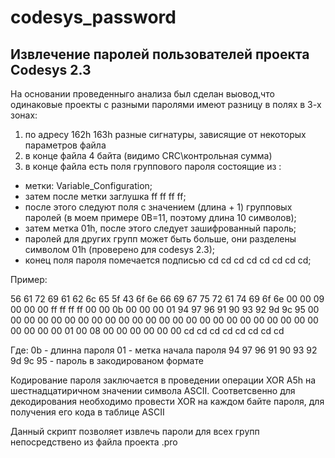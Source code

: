 # codesys_password
## Извлечение паролей пользователей проекта Codesys 2.3

На основании проведенныго анализа был сделан выовод,что
одинаковые проекты с разными паролями имеют разницу в полях в 3-х зонах:
1. по адресу 162h 163h разные сигнатуры, зависящие от некоторых параметров файла
2. в конце файла 4 байта (видимо CRC\контрольная сумма)
3. в конце файла есть поля группового пароля состоящие из :
  - метки: Variable_Configuration;
  - затем после метки заглушка ff ff ff ff;
  - после этого следуют поля с значением (длина + 1) групповых паролей (в моем примере 0B=11, поэтому длина 10 символов);
  - затем метка 01h, после этого следует зашифрованный пароль;
  - паролей для других групп может быть больше, они разделены символом 01h (проверено для codesys 2.3);
  - конец поля пароля помечается подписью cd cd cd cd cd cd cd cd;

Пример:

56 61 72 69 61 62 6c 65 5f 43 6f 6e 66 69 67 75
72 61 74 69 6f 6e 00 00 09 00 00 00 ff ff ff ff
00 00 0b 00 00 00 01 94 97 96 91 90 93 92 9d 9c
95 00 00 00 00 00 00 00 00 00 00 00 00 00 00 00
00 00 00 00 00 00 00 00 00 00 00 00 00 01 00 08
00 00 00 00 00 00 cd cd cd cd cd cd cd cd

Где:
0b - длинна пароля
01 - метка начала пароля
94 97 96 91 90 93 92 9d 9c 95 - пароль в закодированом формате

Кодирование пароля заключается в проведении операции XOR A5h на шестнадцатиричном значении символа ASCII.
Соответсвенно для декодирования необходимо провести XOR на каждом байте пароля, для получения его кода в таблице  ASCII

Данный скрипт позволяет извлечь пароли для всех групп непосредствено из файла проекта .pro
